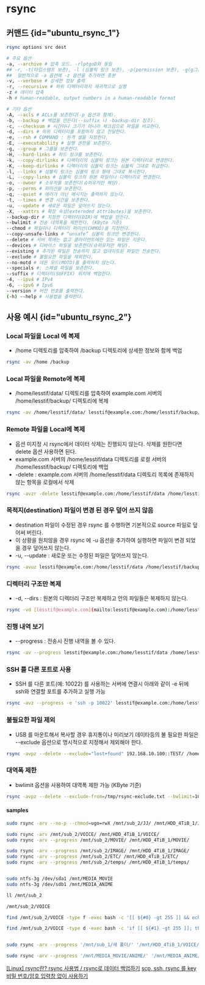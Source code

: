 # rsync

## 커맨드 {id="ubuntu_rsync_1"}

```bash
rsync options src dest

# 주요 옵션
-a, --archive # 압축 모드. -rlptgoD와 동일
## -r, -t(타입스탬프 보존), -l (심볼릭 링크 보존), -p(permission 보존), -g(g그룹 보존), -o(소유자 보존 - root 만 가능), -D(device, special 파일 보존)
##  일반적으로 -a 옵션에 -z 옵션을 추가하면 충분
-v, --verbose # 상세한 정보 출력
-r, --recursive # 하위 디렉터리까지 재귀적으로 실행
-z # 데이터 압축
-h # human-readable, output numbers in a human-readable format

# 기타 옵션
-A, --acls # ACLs를 보존한다(-p 옵션과 함께).
-b, --backup # 백업을 만든다(--suffix 나 -backup-dir 참조).
-c, --checksum # 시간이나 크기가 아니라 체크섬으로 파일을 비교한다.
-d, --dirs # 하위 디렉터리를 포함하지 않고 전달한다.
-e, --rsh # COMMAND : 원격 셸을 지정한다.
-E, --executability # 실행 권한을 보존한다.
-g, --group # 그룹을 보존한다.
-H, --hard-links # 하드 링크를 보존한다.
-k, --copy-dirlinks # 디렉터리의 심볼릭 링크는 원본 디렉터리로 변경한다.
-K, --keep-dirlinks # 디렉터리의 심볼릭 링크는 심볼릭 그대로 취급한다.
-l, --links # 심볼릭 링크는 심볼릭 링크 형태 그대로 복사한다.
-L, --copy-links # 심볼릭 링크의 원본 파일이나 디렉터리로 변경한다.
-o, --owner # 소유자를 보존한다(슈퍼유저만 해당).
-p, --perms # 퍼미션을 보존한다.
-q, --quiet # 에러가 아닌 메시지는 출력하지 않는다.
-t, --times # 변경 시간을 보존한다.
-u, --update # 새로운 파일은 덮어쓰지 않는다.
-X, --xattrs # 확장 속성(externded attributes)을 보존한다.
--backup-dir # 지정한 디렉터리(DIR)에 백업을 만든다.
--bwlimit # 전송 대역폭을 제한한다. (KByte 기준)
--chmod # 파일이나 디렉터리 퍼미션(CHMOD)을 지정한다.
--copy-unsafe-links # “unsafe” 심볼릭 링크만 변경한다.
--delete # 서버 쪽에는 없고 클라이언트에만 있는 파일은 지운다.
--devices # 디바이스 파일을 보존한다(슈퍼유저만 해당).
--existing # 추가된 파일은 전송하지 않고 업데이트된 파일만 전송한다.
--exclude # 불필요한 파일을 제외한다.
--no-motd # 데몬 모드(MOTD)를 출력하지 않는다.
--specials #: 스페셜 파일을 보존한다.
--suffix # 디렉터리(SUFFIX) 위치에 백업한다.
-4, --ipv4 # IPv4
-6, --ipv6 # Ipv6
--version # 버전 번호를 출력한다.
(-h) --help # 사용법을 출력한다.
```


## 사용 예시 {id="ubuntu_rsync_2"}
### Local 파일을 Local 에 복제
- /home 디렉토리를 압축하여 /backup 디렉토리에 상세한 정보와 함께 백업
```Bash
rsync -av /home /backup
```

### Local 파일을 Remote에 복제
- /home/lesstif/data/ 디렉토리를 압축하여 example.com 서버의 /home/lesstif/backup/ 디렉토리에 복제
```Bash
rsync -av /home/lesstif/data/ lesstif@example.com:/home/lesstif/backup/
```

### Remote 파일을 Local에 복제
-  옵션 미지정 시 rsync에서 데이터 삭제는 진행되지 않는다. 삭제를 원한다면 delete 옵션 사용하면 된다.
- example.com 서버의 /home/lesstif/data 디렉토리를 로컬 서버의 /home/lesstif/backup/ 디렉토리에 백업
-  -delete : example.com 서버의 /home/lesstif/data 디렉토리 목록에 존재하지 않는 항목을 로컬에서 삭제
```Bash
rsync -avzr -delete lesstif@example.com:/home/lesstif/data /home/lesstif/backup/
```

### 목적지(destination) 파일이 변경 된 경우 덮어 쓰지 않음
- destination 파일이 수정된 경우 rsync 를 수행하면 기본적으로 source 파일로 덮어써 버린다.
-  이 상황을 원치않을 경우 rsync 에 -u 옵션을 추가하여 실행하면 파일이 변경 되었을 경우 덮어쓰지 않는다.
- -u, --update : 새로운 또는 수정된 파일은 덮어쓰지 않는다.
```Bash
rsync -avuz lesstif@example.com:/home/lesstif/data /home/lesstif/backup/
```

### 디렉터리 구조만 복제
-  -d, --dirs : 원본의 디렉터리 구조만 복제하고 안의 파일들은 복제하지 않는다.
```Bash
rsync -vd [lesstif@example.com](mailto:lesstif@example.com):/home/lesstif/ 
```

### 진행 내역 보기
-  --progress : 전송시 진행 내역을 볼 수 있다.
```Bash
rsync -av --progress lesstif@example.com:/home/lesstif/data /home/lesstif/backup/
```

### SSH 를 다른 포트로 사용
-  SSH 를 다른 포트(예: 10022) 를 사용하는 서버에 연결시 아래와 같이 -e 뒤에 ssh와 연결할 포트를 추가하고 실행 가능
```Bash
rsync -avz --progress -e 'ssh -p 10022' lesstif@example.com:/home/lesstif/data /home/lesstif/backup/
```

### 불필요한 파일 제외
-  USB 를 마운트해서 복사할 경우 휴지통이나 미리보기 데이타등의 불 필요한 파일은 --exclude 옵션으로 명시적으로 지정해서 제외해야 한다.
```Bash
rsync -avpz --delete --exclude="lost+found" 192.168.10.100::TEST/ /home/
```

### 대역폭 제한
- bwlimit 옵션을 사용하여 대역폭 제한 가능 (KByte 기준)
```Bash
rsync -avpz --delete --exclude-from=/tmp/rsync-exclude.txt --bwlimit=10240 192.168.10.100::TEST/ /home/
```

#### samples
```Bash
sudo rsync -arv --no-p --chmod=ugo=rwX /mnt/sub_2/JJ/ /mnt/HDD_4TiB_1/JJ/

sudo rsync -arv /mnt/sub_2/VOICE/ /mnt/HDD_4TiB_1/VOICE/
sudo rsync -arv --progress /mnt/sub_2/MOVIE/ /mnt/HDD_4TiB_1/MOVIE/

sudo rsync -arv --progress /mnt/sub_2/IMAGE/ /mnt/HDD_4TiB_1/IMAGE/
sudo rsync -arv --progress /mnt/sub_2/ETC/ /mnt/HDD_4TiB_1/ETC/
sudo rsync -arv --progress /mnt/sub_2/temps/ /mnt/HDD_4TiB_1/temps/


sudo ntfs-3g /dev/sda1 /mnt/MEDIA_MOVIE
sudo ntfs-3g /dev/sdb1 /mnt/MEDIA_ANIME

ll /mnt/sub_2

/mnt/sub_2/VOICE

find /mnt/sub_2/VOICE -type f -exec bash -c '[[ ${#0} -gt 255 ]] && echo "긴 파일명: $0"' {} \;

find /mnt/sub_2/VOICE -type d -exec bash -c 'if [[ ${#1} -gt 255 ]]; then echo "긴 폴더명: $1"; fi' _ {} \;


sudo rsync -arv --progress '/mnt/sub_1/새 폴더/' '/mnt/HDD_4TiB_1/VOICE/새 폴더/new/'

sudo rsync -arv --progress '/mnt/MEDIA_MOVIE/ANIME/' '/mnt/MEDIA_ANIME/ANIME/'
```

<seealso>
    <category ref="reference">
        <a href="https://velog.io/@inhwa1025/Linux-rsync란-rsync-사용법-rsync로-데이터-백업하기">[Linux] rsync란? rsync 사용법 / rsync로 데이터 백업하기</a>
        <a href="https://www.lesstif.com/lpt/scp-ssh-rsync-key-12943452.html">scp, ssh, rsync 를 key 비밀 번호/암호 입력창 없이 사용하기</a>
    </category>
</seealso>

